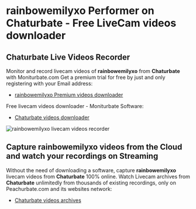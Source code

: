 # rainbowemilyxo Performer on Chaturbate - Free LiveCam videos downloader

## Chaturbate Live Videos Recorder

Monitor and record livecam videos of **rainbowemilyxo** from **Chaturbate** with Moniturbate.com
Get a premium trial for free by just and only registering with your Email address:
* [rainbowemilyxo Premium videos downloader](https://moniturbate.com/request-demo-licence-key.html)

Free livecam videos downloader - Moniturbate Software:
* [Chaturbate videos downloader](https://moniturbate.com/moniturbate-download-software.html)

![rainbowemilyxo livecam videos recorder](https://peachurnet.com/templates/moniturbate-software.png)


## Capture rainbowemilyxo videos from the Cloud and watch your recordings on Streaming

Without the need of downloading a software, capture **rainbowemilyxo** livecam videos from **Chaturbate** 100% online.
Watch Livecam archives from **Chaturbate** unlimitedly from thousands of existing recordings, only on Peachurbate.com and its websites network:
* [Chaturbate videos archives](https://peachurnet.com/)